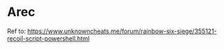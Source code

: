 # Arec

Ref to: https://www.unknowncheats.me/forum/rainbow-six-siege/355121-recoil-script-powershell.html
